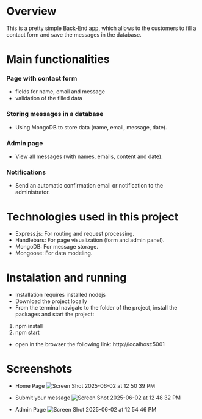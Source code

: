 # Overview

This is a pretty simple Back-End app, which allows to the customers to fill a contact form and save the messages in the database.

# Main functionalities

### Page with contact form

-   fields for name, email and message
-   validation of the filled data

### Storing messages in a database

-   Using MongoDB to store data (name, email, message, date).

### Admin page

-   View all messages (with names, emails, content and date).

### Notifications

-   Send an automatic confirmation email or notification to the administrator.

# Technologies used in this project

-   Express.js: For routing and request processing.
-   Handlebars: For page visualization (form and admin panel).
-   MongoDB: For message storage.
-   Mongoose: For data modeling.

# Instalation and running

- Installation requires installed nodejs
- Download the project locally
- From the terminal navigate to the folder of the project, install the packages and start the project:

1) npm install
2) npm start

- open in the browser the following link: http://localhost:5001

# Screenshots
- Home Page
  ![Screen Shot 2025-06-02 at 12 50 39 PM](https://github.com/user-attachments/assets/da39c0ef-a53d-480b-af12-1d035afed9d9)

- Submit your message
  ![Screen Shot 2025-06-02 at 12 48 32 PM](https://github.com/user-attachments/assets/64d4c289-fc47-4c45-8ad7-8013734eef6a)

- Admin Page
  ![Screen Shot 2025-06-02 at 12 54 46 PM](https://github.com/user-attachments/assets/8231a4dd-2df6-40c6-8762-3d5e5f480f45)

  
